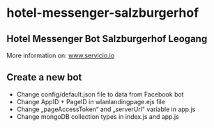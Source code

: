 # hotel-messenger-salzburgerhof

## Hotel Messenger Bot Salzburgerhof Leogang

More information on: www.servicio.io

## Create a new bot

- Change config/default.json file to data from Facebook bot
- Change AppID + PageID in wlanlandingpage.ejs file
- Change „pageAccessToken“ and „serverUrl" variable in app.js
- Change mongoDB collection types in index.js and app.js
